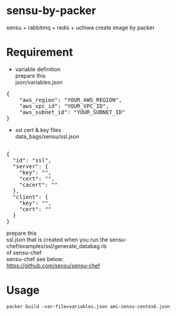 # sensu-by-packer
sensu + rabbitmq + redis + uchiwa create image by packer

# Requirement
* variable definition  
prepare this    
json/variables.json
<pre>
{
    "aws_region": "YOUR_AWS_REGION",
    "aws_vpc_id": "YOUR_VPC_ID",
    "aws_subnet_id": "YOUR_SUBNET_ID"
}
</pre>
* ssl cert & key files  
data_bags/sensu/ssl.json  
<pre> 
{
  "id": "ssl",
  "server": {
    "key": "",
    "cert": "",
    "cacert": ""
  },
  "client": {
    "key": "",
    "cert": ""
  }
}
</pre>
prepare this  
ssl.json that is created when you run the sensu-chef/examples/ssl/generate_databag.rb  
of sensu-chef  
sensu-chef see below:  
https://github.com/sensu/sensu-chef

# Usage
`packer build -var-file=variables.json ami-sensu-centos6.json`
